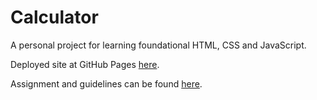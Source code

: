# Calculator

A personal project for learning foundational HTML, CSS and JavaScript.

Deployed site at GitHub Pages [here](https://joarhansson.github.io/Calculator/).

Assignment and guidelines can be found [here](https://www.theodinproject.com/lessons/foundations-calculator).
